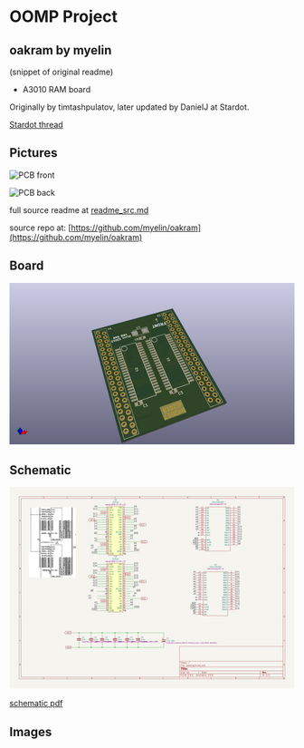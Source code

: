 # OOMP Project  
## oakram  by myelin  
  
(snippet of original readme)  
  
- A3010 RAM board  
  
Originally by timtashpulatov, later updated by DanielJ at Stardot.  
  
[Stardot thread](https://stardot.org.uk/forums/viewtopic.php?f=16&t=11214)  
  
Pictures  
--------  
  
![PCB front](pcb-front.png)  
  
![PCB back](pcb-back.png)  
  
  full source readme at [readme_src.md](readme_src.md)  
  
source repo at: [https://github.com/myelin/oakram](https://github.com/myelin/oakram)  
## Board  
  
[![working_3d.png](working_3d_600.png)](working_3d.png)  
## Schematic  
  
[![working_schematic.png](working_schematic_600.png)](working_schematic.png)  
  
[schematic pdf](working_schematic.pdf)  
## Images  
